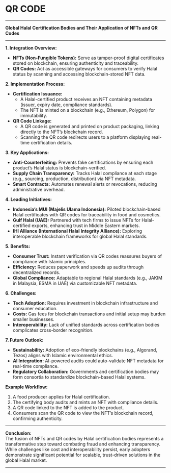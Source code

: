 # QR CODE

***

**Global Halal Certification Bodies and Their Application of NFTs and QR Codes**

***

**1. Integration Overview:**

* **NFTs (Non-Fungible Tokens):** Serve as tamper-proof digital certificates stored on blockchain, ensuring authenticity and traceability.
* **QR Codes:** Act as accessible gateways for consumers to verify Halal status by scanning and accessing blockchain-stored NFT data.

**2. Implementation Process:**

* **Certification Issuance:**
  * A Halal-certified product receives an NFT containing metadata (issuer, expiry date, compliance standards).
  * The NFT is minted on a blockchain (e.g., Ethereum, Polygon) for immutability.
* **QR Code Linkage:**
  * A QR code is generated and printed on product packaging, linking directly to the NFT’s blockchain record.
  * Scanning the QR code redirects users to a platform displaying real-time certification details.

**3. Key Applications:**

* **Anti-Counterfeiting:** Prevents fake certifications by ensuring each product’s Halal status is blockchain-verified.
* **Supply Chain Transparency:** Tracks Halal compliance at each stage (e.g., sourcing, production, distribution) via NFT metadata.
* **Smart Contracts:** Automates renewal alerts or revocations, reducing administrative overhead.

**4. Leading Initiatives:**

* **Indonesia’s MUI (Majelis Ulama Indonesia):** Piloted blockchain-based Halal certificates with QR codes for traceability in food and cosmetics.
* **Gulf Halal (UAE):** Partnered with tech firms to issue NFTs for Halal-certified exports, enhancing trust in Middle Eastern markets.
* **IHI Alliance (International Halal Integrity Alliance):** Exploring interoperable blockchain frameworks for global Halal standards.

**5. Benefits:**

* **Consumer Trust:** Instant verification via QR codes reassures buyers of compliance with Islamic principles.
* **Efficiency:** Reduces paperwork and speeds up audits through decentralized records.
* **Global Compliance:** Adaptable to regional Halal standards (e.g., JAKIM in Malaysia, ESMA in UAE) via customizable NFT metadata.

**6. Challenges:**

* **Tech Adoption:** Requires investment in blockchain infrastructure and consumer education.
* **Costs:** Gas fees for blockchain transactions and initial setup may burden smaller businesses.
* **Interoperability:** Lack of unified standards across certification bodies complicates cross-border recognition.

**7. Future Outlook:**

* **Sustainability:** Adoption of eco-friendly blockchains (e.g., Algorand, Tezos) aligns with Islamic environmental ethics.
* **AI Integration:** AI-powered audits could auto-validate NFT metadata for real-time compliance.
* **Regulatory Collaboration:** Governments and certification bodies may form consortia to standardize blockchain-based Halal systems.

**Example Workflow:**

1. A food producer applies for Halal certification.
2. The certifying body audits and mints an NFT with compliance details.
3. A QR code linked to the NFT is added to the product.
4. Consumers scan the QR code to view the NFT’s blockchain record, confirming authenticity.

***

**Conclusion:**\
The fusion of NFTs and QR codes by Halal certification bodies represents a transformative step toward combating fraud and enhancing transparency. While challenges like cost and interoperability persist, early adopters demonstrate significant potential for scalable, trust-driven solutions in the global Halal market.

***

